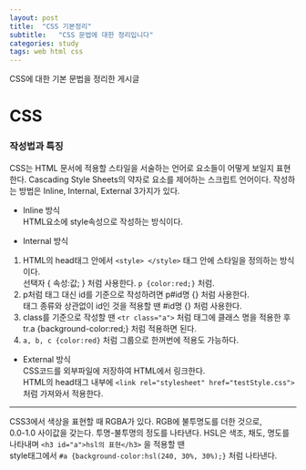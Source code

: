 ```yaml
---
layout: post
title:  "CSS 기본정리"
subtitle:   "CSS 문법에 대한 정리입니다"
categories: study
tags: web html css
---
```


CSS에 대한 기본 문법을 정리한 게시글

# CSS

### 작성법과 특징

CSS는 HTML 문서에 적용할 스타일을 서술하는 언어로 요소들이 어떻게 보일지 표현한다.
Cascading Style Sheets의 약자로 요소를 제어하는 스크립트 언어이다.
작성하는 방법은 Inline, Internal, External 3가지가 있다.

* Inline 방식  
HTML요소에 style속성으로 작성하는 방식이다.

* Internal 방식  
1. HTML의 head태그 안에서 `<style> </style>` 태그 안에 스타일을 정의하는 방식이다.  
선택자 { 속성:값; } 처럼 사용한다. `p {color:red;}` 처럼.  
2. p처럼 태그 대신 id를 기준으로 작성하려면 p#id명 {} 처럼 사용한다.  
태그 종류와 상관없이 id인 것을 적용할 땐 #id명 {} 처럼 사용한다.  
3. class를 기준으로 작성할 땐 `<tr class="a">` 처럼 태그에 클래스 명을 적용한 후  
tr.a {background-color:red;} 처럼 적용하면 된다.
4. `a, b, c {color:red}` 처럼 그룹으로 한꺼번에 적용도 가능하다.

* External 방식  
CSS코드를 외부파일에 저장하여 HTML에서 링크한다.  
HTML의 head태그 내부에 `<link rel="stylesheet" href="testStyle.css">` 처럼 가져와서 적용한다.

---

CSS3에서 색상을 표현할 때 RGBA가 있다. RGB에 불투명도를 더한 것으로,  
0.0-1.0 사이값을 갖는다. 투명-불투명의 정도를 나타낸다.
HSL은 색조, 채도, 명도를 나타내며 `<h3 id="a">hsl의 표현</h3>` 을 적용할 땐  
style태그에서 `#a {background-color:hsl(240, 30%, 30%);}` 처럼 나타낸다.
